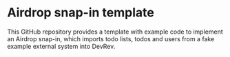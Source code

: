 # Airdrop snap-in template

This GitHub repository provides a template with example code to implement an
Airdrop snap-in, which imports todo lists, todos and users from a fake example
external system into DevRev.
